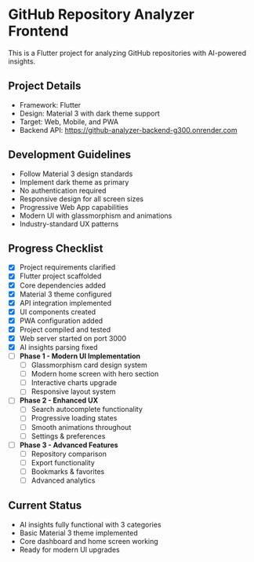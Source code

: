# GitHub Repository Analyzer Frontend

This is a Flutter project for analyzing GitHub repositories with AI-powered insights.

## Project Details
- Framework: Flutter
- Design: Material 3 with dark theme support
- Target: Web, Mobile, and PWA
- Backend API: https://github-analyzer-backend-g300.onrender.com

## Development Guidelines
- Follow Material 3 design standards
- Implement dark theme as primary
- No authentication required
- Responsive design for all screen sizes
- Progressive Web App capabilities
- Modern UI with glassmorphism and animations
- Industry-standard UX patterns

## Progress Checklist
- [x] Project requirements clarified
- [x] Flutter project scaffolded
- [x] Core dependencies added
- [x] Material 3 theme configured
- [x] API integration implemented
- [x] UI components created
- [x] PWA configuration added
- [x] Project compiled and tested
- [x] Web server started on port 3000
- [x] AI insights parsing fixed
- [ ] **Phase 1 - Modern UI Implementation**
  - [ ] Glassmorphism card design system
  - [ ] Modern home screen with hero section
  - [ ] Interactive charts upgrade
  - [ ] Responsive layout system
- [ ] **Phase 2 - Enhanced UX**
  - [ ] Search autocomplete functionality
  - [ ] Progressive loading states
  - [ ] Smooth animations throughout
  - [ ] Settings & preferences
- [ ] **Phase 3 - Advanced Features**
  - [ ] Repository comparison
  - [ ] Export functionality
  - [ ] Bookmarks & favorites
  - [ ] Advanced analytics

## Current Status
- AI insights fully functional with 3 categories
- Basic Material 3 theme implemented
- Core dashboard and home screen working
- Ready for modern UI upgrades
